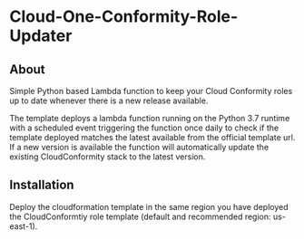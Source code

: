 # Cloud-One-Conformity-Role-Updater

## About

Simple Python based Lambda function to keep your Cloud Conformity roles up to date whenever there is a new release available. 

The template deploys a lambda function running on the Python 3.7 runtime with a scheduled event triggering the function once daily to check if the template deployed matches the latest available from the official template url. If a new version is available the function will automatically update the existing CloudConformity stack to the latest version.

## Installation

Deploy the cloudformation template in the same region you have deployed the CloudConformtiy role template (default and recommended region: us-east-1).

